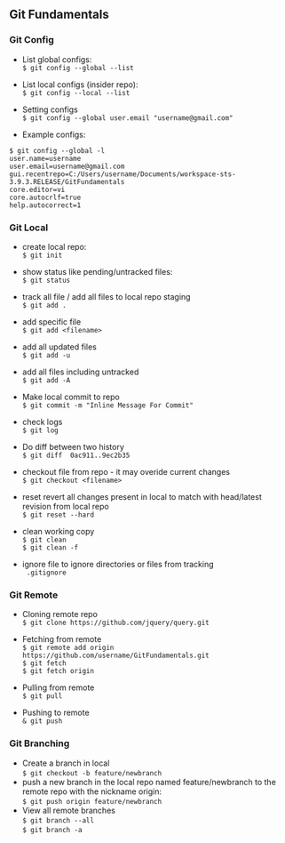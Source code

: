## Git Fundamentals

### Git Config

* List global configs:  
`$ git config --global --list`

* List local configs (insider repo):  
`$ git config --local --list`

* Setting configs  
`$ git config --global user.email "username@gmail.com"`

* Example configs:
```
$ git config --global -l
user.name=username
user.email=username@gmail.com
gui.recentrepo=C:/Users/username/Documents/workspace-sts-3.9.3.RELEASE/GitFundamentals
core.editor=vi
core.autocrlf=true
help.autocorrect=1
```


### Git Local

* create local repo:  
`$ git init`

* show status like pending/untracked files:  
`$ git status`

* track all file / add all files to local repo staging  
`$ git add .`

* add specific file  
`$ git add <filename>`

* add all updated files  
`$ git add -u`

* add all files including untracked  
`$ git add -A`

* Make local commit to repo  
`$ git commit -m "Inline Message For Commit"`

* check logs  
`$ git log `

* Do diff between two history  
`$ git diff  0ac911..9ec2b35`

* checkout file from repo - it may overide current changes  
`$ git checkout <filename>`

* reset revert all changes present in local to match with head/latest revision from local repo  
`$ git reset --hard`

* clean working copy  
`$ git clean`  
`$ git clean -f`

* ignore file to ignore directories or files from tracking  
` .gitignore`

### Git Remote
* Cloning remote repo  
`$ git clone https://github.com/jquery/query.git `

* Fetching from remote  
`$ git remote add origin https://github.com/username/GitFundamentals.git`  
`$ git fetch`  
`$ git fetch origin`  

* Pulling from remote  
`$ git pull`

* Pushing to remote  
`& git push`

### Git Branching
* Create a branch in local  
`$ git checkout -b feature/newbranch`
* push a new branch in the local repo named feature/newbranch to the remote repo with the nickname origin:  
`$ git push origin feature/newbranch`
* View all remote branches  
`$ git branch --all`  
`$ git branch -a`

